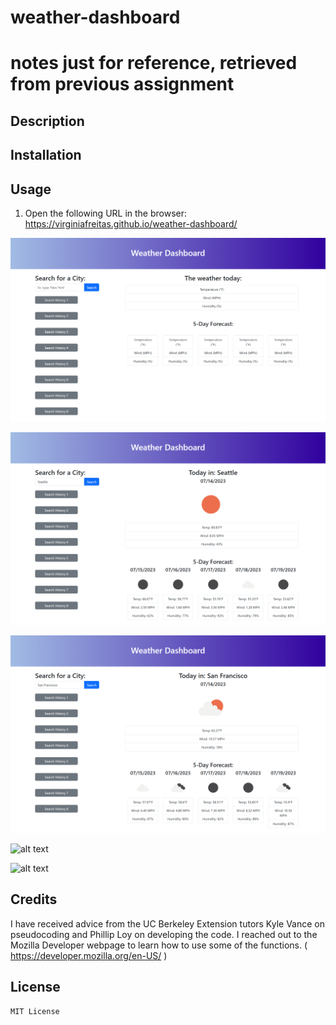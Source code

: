 # weather-dashboard
# notes just for reference, retrieved from previous assignment

## Description
    

<!-- The objective of this project was to develop a user-friendly calendar application that enables users to save and delete events for every business hour of the day. The application utilizes jQuery to dynamically update the HTML and CSS, allowing the current date to be displayed prominently, while also changing the column colors based on the time of day. My personal goal on this project was to learn how to use jQuery and day.js libraries effectively and to gain proficiency in storing data on local storage, as well as to enhance my JavaScript skills. -->


## Installation


<!-- 1. HTML and CSS files were provided.
2. Created the Javascript file.
3. Created new time-blocks on html to replicate existing hours 9am, 10am and 11am through 5pm.
4. Used jquery to select the time-block class.
5. Used dayjs() to grab current hour and convert it to integer.
6. Used for loop for iterating all the time blocks(i) comparing to current hour.
7. Applied the past, present, or future class to each time block by comparing the time block to the current hour in an if statement.
8. Removed the existing class "pass" from the element of that id attribute in the html.
9. Added the class "present" from the element of that id attribute in the html.
10. Used dayjs to display the current date in the header of the page.
11. Saved user input in the local storage.
12. Added a listener for click events on the save button. 
13. Used "this" to refer to the class "saveBtn".
14. Used setItem() to add key (ex: hour-10) and value input (description) to the localStorage.
15. Retrieved values saved on the localStorage and display on the textarea elements.
16. Ran a function in the specified time-block class
17. Figured out what hour block id you're in by using $(this) and the id attribute of each time-block.
18. Used getItem for localStorage to pull previously stored content.
19. Checked on localStorage if there is storage and display the items (value) inside the text area of corresponding hour. -->


## Usage


1. Open the following URL in the browser: https://virginiafreitas.github.io/weather-dashboard/
<!-- 2. See that the third line of the header will be displaying the current date as MM-DD-YYYY.
3. Choose one time of the day, between 9am and 5pm, to add new activities or remove existing activities.
4. Activities can be typed inside the text area to the right side of the column with the hours of the day.
5. If the time of the day has already passed, the background color of the area to type the activity should be gray.
6. If the time of the day is the current time, the background color of the area to type the activity should be pink.
If the time of the day is in the future, the background color of the area to type the activity should be dark blue.
7. After adding or removing the activity, click on the black button to the right side, and it will be saved to the local storage.
8. Refresh the page to verify that any change will remain in its designated area. -->


![alt text](assets/images/screenshot1.png) 

![alt text](assets/images/screenshot2.png) 

![alt text](assets/images/screenshot3.png) 

![alt text](assets/images/screenshot4.png) 

![alt text](assets/images/screenshot5.png) 



## Credits

I have received advice from the UC Berkeley Extension tutors Kyle Vance on pseudocoding and Phillip Loy on developing the code.
I reached out to the Mozilla Developer webpage to learn how to use some of the functions. ( https://developer.mozilla.org/en-US/ )
<!-- I reached out to the Day.js webpage to learn how to use the tool. ( https://day.js.org/en/ ) -->


## License

    MIT License